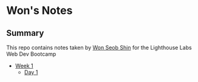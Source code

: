 # Won's Notes
## Summary

This repo contains notes taken by [Won Seob Shin](https://github.com/wonseobshin) for the Lighthouse Labs Web Dev Bootcamp

* [Week 1](/Week_1)
	* [Day 1](/Day_1)